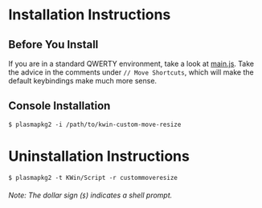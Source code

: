 # Installation Instructions
## Before You Install
If you are in a standard QWERTY environment, take a look at
[main.js](contents/code/main.js).  Take the advice in the comments under
`// Move Shortcuts`, which will make the default keybindings make much more
sense.

## Console Installation
`$ plasmapkg2 -i /path/to/kwin-custom-move-resize`

# Uninstallation Instructions
`$ plasmapkg2 -t KWin/Script -r custommoveresize`

###### Note: The dollar sign (`$`) indicates a shell prompt.
